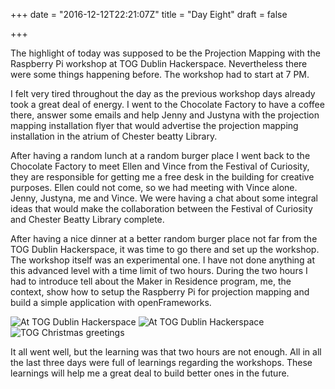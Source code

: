 +++
date = "2016-12-12T22:21:07Z"
title = "Day Eight"
draft = false

+++

The highlight of today was supposed to be the Projection Mapping with the Raspberry Pi workshop at TOG Dublin Hackerspace. Nevertheless there were some things happening before. The workshop had to start at 7 PM. 

I felt very tired throughout the day as the previous workshop days already took a great deal of energy. I went to the Chocolate Factory to have a coffee there, answer some emails and help Jenny and Justyna with the projection mapping installation flyer that would advertise the projection mapping installation in the atrium of Chester beatty Library. 

After having a random lunch at a random burger place I went back to the Chocolate Factory to meet Ellen and Vince from the Festival of Curiosity, they are responsible for getting me a free desk in the building for creative purposes. Ellen could not come, so we had meeting with Vince alone. Jenny, Justyna, me and Vince. We were having a chat about some integral ideas that would make the collaboration between the Festival of Curiosity and Chester Beatty Library complete.

After having a nice dinner at a better random burger place not far from the TOG Dublin Hackerspace, it was time to go there and set up the workshop. The workshop itself was an experimental one. I have not done anything at this advanced level with a time limit of two hours. During the two hours I had to introduce tell about the Maker in Residence program, me, the context, show how to setup the Raspberry Pi for projection mapping and build a simple application with openFrameworks.

![At TOG Dublin Hackerspace](/postimages/at-tog.jpg)
![At TOG Dublin Hackerspace](/postimages/at-tog-entrance.jpg)
![TOG Christmas greetings](/postimages/greetings.jpg)

It all went well, but the learning was that two hours are not enough. All in all the last three days were full of learnings regarding the workshops. These learnings will help me a great deal to build better ones in the future.

